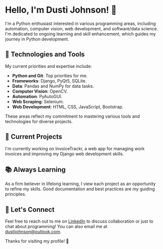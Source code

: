 # Hello, I'm Dusti Johnson! 👋

I'm a Python enthusiast interested in various programming areas, including automation, computer vision, web development, and software/data science. I'm dedicated to ongoing learning and skill enhancement, which guides my journey in Python development.

## 🔧 Technologies and Tools

My current priorities and expertise include:

- **Python and Git**: Top priorities for me.
- **Frameworks**: Django, PyQt5, SQLite.
- **Data**: Pandas and NumPy for data tasks.
- **Computer Vision**: OpenCV.
- **Automation**: PyAutoGUI.
- **Web Scraping**: Selenium.
- **Web Development**: HTML, CSS, JavaScript, Bootstrap.

These areas reflect my commitment to mastering various tools and technologies for diverse projects.

## 🌱 Current Projects

I'm currently working on InvoiceTrackr, a web app for managing work invoices and improving my Django web development skills.

## 📚 Always Learning

As a firm believer in lifelong learning, I view each project as an opportunity to refine my skills. Good documentation and best practices are my guiding principles.

## 🤝 Let's Connect

Feel free to reach out to me on [LinkedIn](https://www.linkedin.com/in/dusti-johnson/) to discuss collaboration or just to chat about programming! You can also email me at dustijohnson@outlook.com.

Thanks for visiting my profile! 🚀
